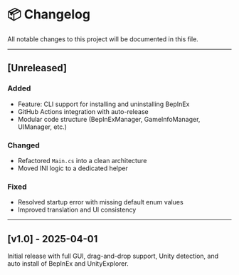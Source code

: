 
# 📦 Changelog

All notable changes to this project will be documented in this file.

---

## [Unreleased]

### Added
- Feature: CLI support for installing and uninstalling BepInEx
- GitHub Actions integration with auto-release
- Modular code structure (BepInExManager, GameInfoManager, UIManager, etc.)

### Changed
- Refactored `Main.cs` into a clean architecture
- Moved INI logic to a dedicated helper

### Fixed
- Resolved startup error with missing default enum values
- Improved translation and UI consistency

---

## [v1.0] - 2025-04-01

Initial release with full GUI, drag-and-drop support, Unity detection, and auto install of BepInEx and UnityExplorer.
